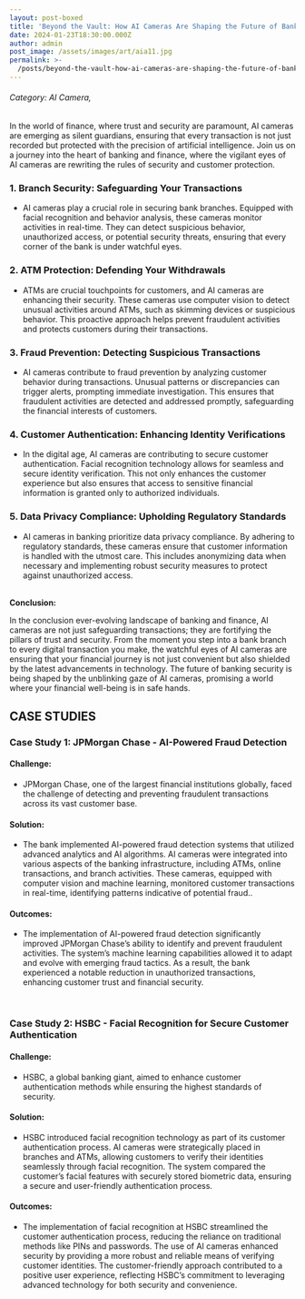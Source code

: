 ```yaml
---
layout: post-boxed
title: 'Beyond the Vault: How AI Cameras Are Shaping the Future of Banking Security'
date: 2024-01-23T18:30:00.000Z
author: admin
post_image: /assets/images/art/aia11.jpg
permalink: >-
  /posts/beyond-the-vault-how-ai-cameras-are-shaping-the-future-of-banking-security
---
```


###### Category: AI Camera,

In the world of finance, where trust and security are paramount, AI cameras are emerging as silent guardians, ensuring that every transaction is not just recorded but protected with the precision of artificial intelligence. Join us on a journey into the heart of banking and finance, where the vigilant eyes of AI cameras are rewriting the rules of security and customer protection.

### 1. Branch Security: Safeguarding Your Transactions

* AI cameras play a crucial role in securing bank branches. Equipped with facial recognition and behavior analysis, these cameras monitor activities in real-time. They can detect suspicious behavior, unauthorized access, or potential security threats, ensuring that every corner of the bank is under watchful eyes.

### 2. ATM Protection: Defending Your Withdrawals

* ATMs are crucial touchpoints for customers, and AI cameras are enhancing their security. These cameras use computer vision to detect unusual activities around ATMs, such as skimming devices or suspicious behavior. This proactive approach helps prevent fraudulent activities and protects customers during their transactions.

### 3. Fraud Prevention: Detecting Suspicious Transactions

* AI cameras contribute to fraud prevention by analyzing customer behavior during transactions. Unusual patterns or discrepancies can trigger alerts, prompting immediate investigation. This ensures that fraudulent activities are detected and addressed promptly, safeguarding the financial interests of customers.

### 4. Customer Authentication: Enhancing Identity Verifications

* In the digital age, AI cameras are contributing to secure customer authentication. Facial recognition technology allows for seamless and secure identity verification. This not only enhances the customer experience but also ensures that access to sensitive financial information is granted only to authorized individuals.

### 5. Data Privacy Compliance: Upholding Regulatory Standards

* AI cameras in banking prioritize data privacy compliance. By adhering to regulatory standards, these cameras ensure that customer information is handled with the utmost care. This includes anonymizing data when necessary and implementing robust security measures to protect against unauthorized access.

<br>
<b>Conclusion:</b>
<p>
In the conclusion ever-evolving landscape of banking and finance, AI cameras are not just safeguarding transactions; they are fortifying the pillars of trust and security. From the moment you step into a bank branch to every digital transaction you make, the watchful eyes of AI cameras are ensuring that your financial journey is not just convenient but also shielded by the latest advancements in technology. The future of banking security is being shaped by the unblinking gaze of AI cameras, promising a world where your financial well-being is in safe hands.
</p>

## CASE STUDIES

### Case Study 1: JPMorgan Chase - AI-Powered Fraud Detection

#### Challenge:

* JPMorgan Chase, one of the largest financial institutions globally, faced the challenge of detecting and preventing fraudulent transactions across its vast customer base.

#### Solution:

* The bank implemented AI-powered fraud detection systems that utilized advanced analytics and AI algorithms. AI cameras were integrated into various aspects of the banking infrastructure, including ATMs, online transactions, and branch activities. These cameras, equipped with computer vision and machine learning, monitored customer transactions in real-time, identifying patterns indicative of potential fraud..

#### Outcomes:

* The implementation of AI-powered fraud detection significantly improved JPMorgan Chase’s ability to identify and prevent fraudulent activities. The system’s machine learning capabilities allowed it to adapt and evolve with emerging fraud tactics. As a result, the bank experienced a notable reduction in unauthorized transactions, enhancing customer trust and financial security.

<br>

### Case Study 2: HSBC - Facial Recognition for Secure Customer Authentication

#### Challenge:

* HSBC, a global banking giant, aimed to enhance customer authentication methods while ensuring the highest standards of security.

#### Solution:

* HSBC introduced facial recognition technology as part of its customer authentication process. AI cameras were strategically placed in branches and ATMs, allowing customers to verify their identities seamlessly through facial recognition. The system compared the customer’s facial features with securely stored biometric data, ensuring a secure and user-friendly authentication process.

#### Outcomes:

* The implementation of facial recognition at HSBC streamlined the customer authentication process, reducing the reliance on traditional methods like PINs and passwords. The use of AI cameras enhanced security by providing a more robust and reliable means of verifying customer identities. The customer-friendly approach contributed to a positive user experience, reflecting HSBC’s commitment to leveraging advanced technology for both security and convenience.
